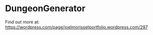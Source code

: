 # DungeonGenerator

Find out more at:
https://wordpress.com/page/joelmorissetportfolio.wordpress.com/297

